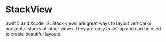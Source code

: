 # StackView 
Swift 5 and Xcode 12. 
 Stack views are great ways to layout vertical or horizontal stacks of other views. They are easy to set up and can be used to create beautiful layouts.
